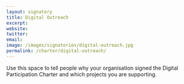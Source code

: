 ```yaml
---
layout: signatory
title: Digital Outreach
excerpt: 
website: 
twitter: 
email: 
image: /images/signatories/digital-outreach.jpg
permalink: /charter/digital-outreach/
---
```


Use this space to tell people why your organisation signed the Digital Participation Charter and which projects you are supporting.